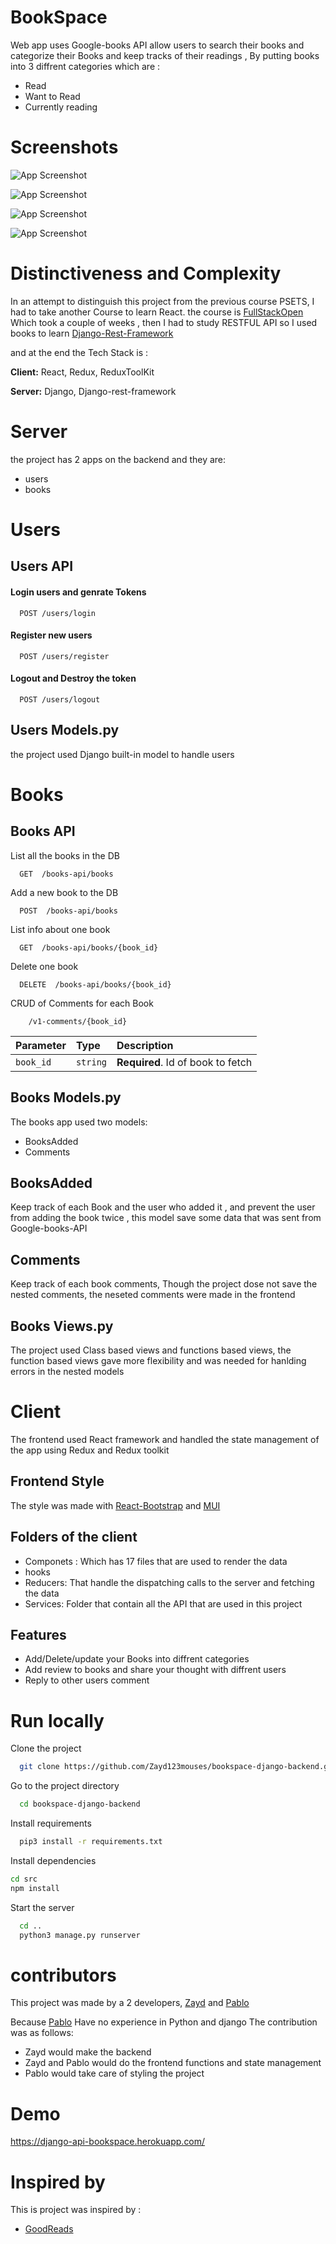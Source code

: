 # BookSpace

Web app uses Google-books API  allow users to search their books and categorize their Books and keep tracks of their readings , By putting books into 3 diffrent categories which are :
- Read
- Want to Read
- Currently reading

# Screenshots

![App Screenshot](/screenshots/homepage.png)




![App Screenshot](/screenshots/search.png)


![App Screenshot](/screenshots/shelve.png)

![App Screenshot](/screenshots/bookView.png)





# Distinctiveness and Complexity
In an attempt to distinguish this project from the previous course PSETS,  I had to take another Course to learn  React. the course is [FullStackOpen](https://fullstackopen.com/en/about) Which took a couple of weeks , then I had to study RESTFUL API so I used books to learn [Django-Rest-Framework](https://www.django-rest-framework.org/)


and at the end the Tech Stack is :

**Client:**  React, Redux, ReduxToolKit

**Server:**  Django, Django-rest-framework







# Server
the project has 2 apps on the backend and they are:
- users
- books

# Users

## Users API

#### Login users and genrate Tokens

```http
  POST /users/login
```

#### Register new users

```http
  POST /users/register
```

#### Logout and Destroy the token


```http
  POST /users/logout
```



## Users Models.py
 the project used Django built-in model to handle users



# Books
## Books API
List all the books in the DB
```http
  GET  /books-api/books
```
Add a new book to the DB
```http
  POST  /books-api/books
```
List  info  about one book 
```http
  GET  /books-api/books/{book_id}
```
Delete  one book 
```http
  DELETE  /books-api/books/{book_id}
```

CRUD of Comments for each Book
```http
    /v1-comments/{book_id}
```

| Parameter | Type     | Description                       |
| :-------- | :------- | :-------------------------------- |
| `book_id`      | `string` | **Required**. Id of book to fetch |

## Books Models.py
The books app used two models: 
- BooksAdded 
- Comments

## BooksAdded 
Keep track of each Book and the user who added it , and prevent the user from adding the book twice , this model save some data that was sent  from Google-books-API

## Comments 
Keep track of each book comments, Though the project dose not save the nested comments, the neseted comments were made in the frontend


## Books Views.py
The project used Class based views and functions based views, the function based views gave more flexibility and was needed for hanlding errors in the nested models


# Client
The frontend used React framework and handled the state management of the app using Redux and Redux toolkit

## Frontend Style

The style was made with [React-Bootstrap](https://react-bootstrap.github.io/) and [MUI](https://mui.com/system/flexbox/)

## Folders of the client
- Componets : Which has 17 files that are used to render the data
- hooks
-  Reducers: That handle the dispatching calls to the server and fetching the data
- Services: Folder that contain all the API that are used in this project

## Features

- Add/Delete/update your Books into diffrent categories
- Add review to books and share your thought with diffrent users
- Reply to other users comment


# Run locally
Clone the project

```bash
  git clone https://github.com/Zayd123mouses/bookspace-django-backend.git
```

Go to the project directory

```bash
  cd bookspace-django-backend
```

Install requirements

```bash
  pip3 install -r requirements.txt 
```
Install dependencies

```bash
cd src
npm install
```

Start the server

```bash
  cd .. 
  python3 manage.py runserver
```

# contributors
This project was made by a 2 developers, [Zayd](https://github.com/Zayd123mouses) and [Pablo](https://github.com/pablo-maff)

Because [Pablo](https://github.com/pablo-maff)  Have no experience in Python and django 
The contribution was as follows:

- Zayd would make the backend 
- Zayd and Pablo would do the frontend functions and state management
- Pablo would take care of  styling  the project

# Demo

https://django-api-bookspace.herokuapp.com/




# Inspired by

This is project was inspired by :
- [GoodReads](https://www.goodreads.com/)



